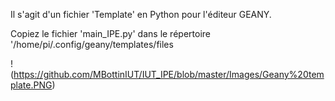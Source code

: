 Il s'agit d'un fichier 'Template' en Python pour l'éditeur GEANY.

Copiez le fichier 'main_IPE.py' dans le répertoire '/home/pi/.config/geany/templates/files

!(https://github.com/MBottinIUT/IUT_IPE/blob/master/Images/Geany%20template.PNG)
